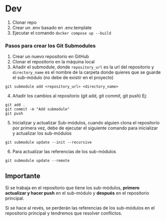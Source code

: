 # Dev
1. Clonar repo
2. Crear un .env basado en .env.template
3. Ejecutar el comando `docker compose up --build`



### Pasos para crear los Git Submodules


1. Crear un nuevo repositorio en GitHub
2. Clonar el repositorio en la máquina local
3. Añadir el submodule, donde `repository_url` es la url del repositorio y `directory_name` es el nombre de la carpeta donde quieres que se guarde el sub-módulo (no debe de existir en el proyecto)
```
git submodule add <repository_url> <directory_name>
```
4. Añadir los cambios al repositorio (git add, git commit, git push)
Ej:
```
git add .
git commit -m "Add submodule"
git push
```
5. Inicializar y actualizar Sub-módulos, cuando alguien clona el repositorio por primera vez, debe de ejecutar el siguiente comando para inicializar y actualizar los sub-módulos
```
git submodule update --init --recursive
```
6. Para actualizar las referencias de los sub-módulos
```
git submodule update --remote
```


## Importante
Si se trabaja en el repositorio que tiene los sub-módulos, **primero actualizar y hacer push** en el sub-módulo y **después** en el repositorio principal. 

Si se hace al revés, se perderán las referencias de los sub-módulos en el repositorio principal y tendremos que resolver conflictos.

